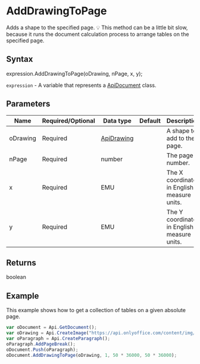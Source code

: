 # AddDrawingToPage

Adds a shape to the specified page.💡 This method can be a little bit slow, because it runs the document calculationprocess to arrange tables on the specified page.

## Syntax

expression.AddDrawingToPage(oDrawing, nPage, x, y);

`expression` - A variable that represents a [ApiDocument](../ApiDocument.md) class.

## Parameters

| **Name** | **Required/Optional** | **Data type** | **Default** | **Description** |
| ------------- | ------------- | ------------- | ------------- | ------------- |
| oDrawing | Required | [ApiDrawing](../../ApiDrawing/ApiDrawing.md) |  | A shape to add to the page. |
| nPage | Required | number |  | The page number. |
| x | Required | EMU |  | The X coordinate in English measure units. |
| y | Required | EMU |  | The Y coordinate in English measure units. |

## Returns

boolean

## Example

This example shows how to get a collection of tables on a given absolute page.

```javascript
var oDocument = Api.GetDocument();
var oDrawing = Api.CreateImage("https://api.onlyoffice.com/content/img/docbuilder/examples/coordinate_aspects.png", 60 * 36000, 35 * 36000);
var oParagraph = Api.CreateParagraph();
oParagraph.AddPageBreak();
oDocument.Push(oParagraph);
oDocument.AddDrawingToPage(oDrawing, 1, 50 * 36000, 50 * 36000);
```
